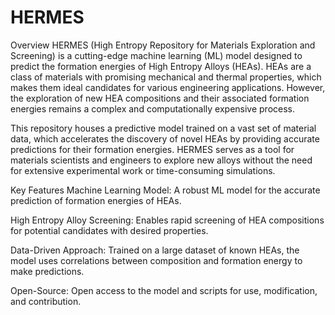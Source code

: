 # HERMES

Overview
HERMES (High Entropy Repository for Materials Exploration and Screening) is a cutting-edge machine learning (ML) model designed to predict the formation energies of High Entropy Alloys (HEAs). HEAs are a class of materials with promising mechanical and thermal properties, which makes them ideal candidates for various engineering applications. However, the exploration of new HEA compositions and their associated formation energies remains a complex and computationally expensive process.

This repository houses a predictive model trained on a vast set of material data, which accelerates the discovery of novel HEAs by providing accurate predictions for their formation energies. HERMES serves as a tool for materials scientists and engineers to explore new alloys without the need for extensive experimental work or time-consuming simulations.

Key Features
Machine Learning Model: A robust ML model for the accurate prediction of formation energies of HEAs.

High Entropy Alloy Screening: Enables rapid screening of HEA compositions for potential candidates with desired properties.

Data-Driven Approach: Trained on a large dataset of known HEAs, the model uses correlations between composition and formation energy to make predictions.

Open-Source: Open access to the model and scripts for use, modification, and contribution.
